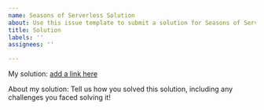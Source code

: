```yaml
---
name: Seasons of Serverless Solution
about: Use this issue template to submit a solution for Seasons of Serverless
title: Solution
labels: ''
assignees: ''

---
```


My solution: [add a link here]()

About my solution: Tell us how you solved this solution, including any challenges you faced solving it!
